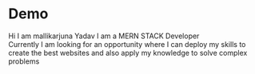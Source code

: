 # Demo

Hi I am mallikarjuna Yadav I am a MERN STACK Developer
<br>
Currently I am looking for an opportunity where I can deploy my skills 
to create the best websites and also apply my knowledge to solve complex problems
